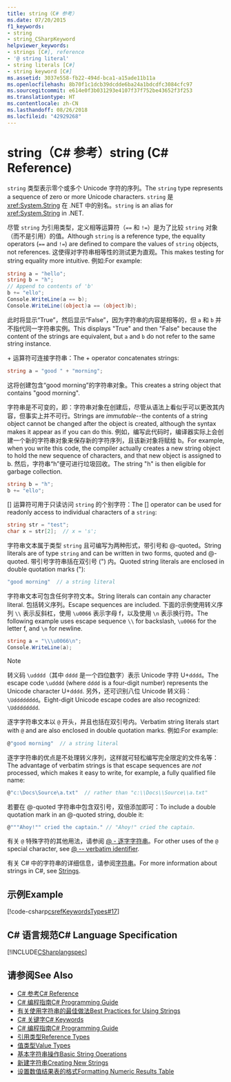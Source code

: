```yaml
---
title: string（C# 参考）
ms.date: 07/20/2015
f1_keywords:
- string
- string_CSharpKeyword
helpviewer_keywords:
- strings [C#], reference
- '@ string literal'
- string literals [C#]
- string keyword [C#]
ms.assetid: 3037e558-fb22-494d-bca1-a15ade11b11a
ms.openlocfilehash: 8b70f1c1dcb39dcdde6ba24a1bdcdfc3084cfc97
ms.sourcegitcommit: e614e0f3b031293e4107f37f752be43652f3f253
ms.translationtype: HT
ms.contentlocale: zh-CN
ms.lasthandoff: 08/26/2018
ms.locfileid: "42929268"
---
```

# <a name="string-c-reference"></a><span data-ttu-id="5efe7-102">string（C# 参考）</span><span class="sxs-lookup"><span data-stu-id="5efe7-102">string (C# Reference)</span></span>
<span data-ttu-id="5efe7-103">`string` 类型表示零个或多个 Unicode 字符的序列。</span><span class="sxs-lookup"><span data-stu-id="5efe7-103">The `string` type represents a sequence of zero or more Unicode characters.</span></span> <span data-ttu-id="5efe7-104">`string` 是 <xref:System.String> 在 .NET 中的别名。</span><span class="sxs-lookup"><span data-stu-id="5efe7-104">`string` is an alias for <xref:System.String> in .NET.</span></span>  
  
 <span data-ttu-id="5efe7-105">尽管 `string` 为引用类型，定义相等运算符（`==` 和 `!=`）是为了比较 `string` 对象（而不是引用）的值。</span><span class="sxs-lookup"><span data-stu-id="5efe7-105">Although `string` is a reference type, the equality operators (`==` and `!=`) are defined to compare the values of `string` objects, not references.</span></span> <span data-ttu-id="5efe7-106">这使得对字符串相等性的测试更为直观。</span><span class="sxs-lookup"><span data-stu-id="5efe7-106">This makes testing for string equality more intuitive.</span></span> <span data-ttu-id="5efe7-107">例如:</span><span class="sxs-lookup"><span data-stu-id="5efe7-107">For example:</span></span>  
  
```csharp  
string a = "hello";  
string b = "h";  
// Append to contents of 'b'  
b += "ello";  
Console.WriteLine(a == b);  
Console.WriteLine((object)a == (object)b);  
```  
  
 <span data-ttu-id="5efe7-108">此时将显示“True”，然后显示“False”，因为字符串的内容是相等的，但 `a` 和 `b` 并不指代同一字符串实例。</span><span class="sxs-lookup"><span data-stu-id="5efe7-108">This displays "True" and then "False" because the content of the strings are equivalent, but `a` and `b` do not refer to the same string instance.</span></span>  
  
 <span data-ttu-id="5efe7-109">+ 运算符可连接字符串：</span><span class="sxs-lookup"><span data-stu-id="5efe7-109">The + operator concatenates strings:</span></span>  
  
```csharp  
string a = "good " + "morning";  
```  
  
 <span data-ttu-id="5efe7-110">这将创建包含“good morning”的字符串对象。</span><span class="sxs-lookup"><span data-stu-id="5efe7-110">This creates a string object that contains "good morning".</span></span>  
  
 <span data-ttu-id="5efe7-111">字符串是不可变的，即：字符串对象在创建后，尽管从语法上看似乎可以更改其内容，但事实上并不可行。</span><span class="sxs-lookup"><span data-stu-id="5efe7-111">Strings are *immutable*--the contents of a string object cannot be changed after the object is created, although the syntax makes it appear as if you can do this.</span></span> <span data-ttu-id="5efe7-112">例如，编写此代码时，编译器实际上会创建一个新的字符串对象来保存新的字符序列，且该新对象将赋给 b。</span><span class="sxs-lookup"><span data-stu-id="5efe7-112">For example, when you write this code, the compiler actually creates a new string object to hold the new sequence of characters, and that new object is assigned to b.</span></span> <span data-ttu-id="5efe7-113">然后，字符串“h”便可进行垃圾回收。</span><span class="sxs-lookup"><span data-stu-id="5efe7-113">The string "h" is then eligible for garbage collection.</span></span>  
  
```csharp
string b = "h";  
b += "ello";  
```  
  
 <span data-ttu-id="5efe7-114">[] 运算符可用于只读访问 `string` 的个别字符：</span><span class="sxs-lookup"><span data-stu-id="5efe7-114">The [] operator can be used for readonly access to individual characters of a `string`:</span></span>  
  
```csharp  
string str = "test";  
char x = str[2];  // x = 's';  
```  
  
 <span data-ttu-id="5efe7-115">字符串文本属于类型 `string` 且可编写为两种形式，带引号和 @-quoted。</span><span class="sxs-lookup"><span data-stu-id="5efe7-115">String literals are of type `string` and can be written in two forms, quoted and @-quoted.</span></span> <span data-ttu-id="5efe7-116">带引号字符串括在双引号 (") 内。</span><span class="sxs-lookup"><span data-stu-id="5efe7-116">Quoted string literals are enclosed in double quotation marks ("):</span></span>  
  
```csharp  
"good morning"  // a string literal  
```  
  
 <span data-ttu-id="5efe7-117">字符串文本可包含任何字符文本。</span><span class="sxs-lookup"><span data-stu-id="5efe7-117">String literals can contain any character literal.</span></span> <span data-ttu-id="5efe7-118">包括转义序列。</span><span class="sxs-lookup"><span data-stu-id="5efe7-118">Escape sequences are included.</span></span> <span data-ttu-id="5efe7-119">下面的示例使用转义序列 `\\` 表示反斜杠，使用 `\u0066` 表示字母 f，以及使用 `\n` 表示换行符。</span><span class="sxs-lookup"><span data-stu-id="5efe7-119">The following example uses escape sequence `\\` for backslash, `\u0066` for the letter f, and `\n` for newline.</span></span>  
  
```csharp  
string a = "\\\u0066\n";  
Console.WriteLine(a);  
```  
  
> [!NOTE]
>  <span data-ttu-id="5efe7-120">转义码 `\udddd`（其中 `dddd` 是一个四位数字）表示 Unicode 字符 U+`dddd`。</span><span class="sxs-lookup"><span data-stu-id="5efe7-120">The escape code `\udddd` (where `dddd` is a four-digit number) represents the Unicode character U+`dddd`.</span></span> <span data-ttu-id="5efe7-121">另外，还可识别八位 Unicode 转义码：`\Udddddddd`。</span><span class="sxs-lookup"><span data-stu-id="5efe7-121">Eight-digit Unicode escape codes are also recognized: `\Udddddddd`.</span></span>  
  
 <span data-ttu-id="5efe7-122">逐字字符串文本以 `@` 开头，并且也括在双引号内。</span><span class="sxs-lookup"><span data-stu-id="5efe7-122">Verbatim string literals start with `@` and are also enclosed in double quotation marks.</span></span> <span data-ttu-id="5efe7-123">例如:</span><span class="sxs-lookup"><span data-stu-id="5efe7-123">For example:</span></span>  
  
```csharp  
@"good morning"  // a string literal  
```  
  
 <span data-ttu-id="5efe7-124">逐字字符串的优点是不处理转义序列，这样就可轻松编写完全限定的文件名等：</span><span class="sxs-lookup"><span data-stu-id="5efe7-124">The advantage of verbatim strings is that escape sequences are *not* processed, which makes it easy to write, for example, a fully qualified file name:</span></span>  
  
```csharp  
@"c:\Docs\Source\a.txt"  // rather than "c:\\Docs\\Source\\a.txt"  
```  
  
 <span data-ttu-id="5efe7-125">若要在 @-quoted 字符串中包含双引号，双倍添加即可：</span><span class="sxs-lookup"><span data-stu-id="5efe7-125">To include a double quotation mark in an @-quoted string, double it:</span></span>  
  
```csharp  
@"""Ahoy!"" cried the captain." // "Ahoy!" cried the captain.  
```  
  
 <span data-ttu-id="5efe7-126">有关 `@` 特殊字符的其他用法，请参阅 [@ - 逐字字符串](../tokens/verbatim.md)。</span><span class="sxs-lookup"><span data-stu-id="5efe7-126">For other uses of the `@` special character, see [@ -- verbatim identifier](../tokens/verbatim.md).</span></span>  
  
 <span data-ttu-id="5efe7-127">有关 C# 中的字符串的详细信息，请参阅[字符串](../../../csharp/programming-guide/strings/index.md)。</span><span class="sxs-lookup"><span data-stu-id="5efe7-127">For more information about strings in C#, see [Strings](../../../csharp/programming-guide/strings/index.md).</span></span>  
  
## <a name="example"></a><span data-ttu-id="5efe7-128">示例</span><span class="sxs-lookup"><span data-stu-id="5efe7-128">Example</span></span>  
 [!code-csharp[csrefKeywordsTypes#17](../../../csharp/language-reference/keywords/codesnippet/CSharp/string_1.cs)]  
  
## <a name="c-language-specification"></a><span data-ttu-id="5efe7-129">C# 语言规范</span><span class="sxs-lookup"><span data-stu-id="5efe7-129">C# Language Specification</span></span>  
 [!INCLUDE[CSharplangspec](~/includes/csharplangspec-md.md)]  
  
## <a name="see-also"></a><span data-ttu-id="5efe7-130">请参阅</span><span class="sxs-lookup"><span data-stu-id="5efe7-130">See Also</span></span>

- [<span data-ttu-id="5efe7-131">C# 参考</span><span class="sxs-lookup"><span data-stu-id="5efe7-131">C# Reference</span></span>](../../../csharp/language-reference/index.md)  
- [<span data-ttu-id="5efe7-132">C# 编程指南</span><span class="sxs-lookup"><span data-stu-id="5efe7-132">C# Programming Guide</span></span>](../../../csharp/programming-guide/index.md)  
- [<span data-ttu-id="5efe7-133">有关使用字符串的最佳做法</span><span class="sxs-lookup"><span data-stu-id="5efe7-133">Best Practices for Using Strings</span></span>](../../../standard/base-types/best-practices-strings.md)  
- [<span data-ttu-id="5efe7-134">C# 关键字</span><span class="sxs-lookup"><span data-stu-id="5efe7-134">C# Keywords</span></span>](../../../csharp/language-reference/keywords/index.md)  
- [<span data-ttu-id="5efe7-135">C# 编程指南</span><span class="sxs-lookup"><span data-stu-id="5efe7-135">C# Programming Guide</span></span>](../../../csharp/programming-guide/index.md)  
- [<span data-ttu-id="5efe7-136">引用类型</span><span class="sxs-lookup"><span data-stu-id="5efe7-136">Reference Types</span></span>](../../../csharp/language-reference/keywords/reference-types.md)  
- [<span data-ttu-id="5efe7-137">值类型</span><span class="sxs-lookup"><span data-stu-id="5efe7-137">Value Types</span></span>](../../../csharp/language-reference/keywords/value-types.md)  
- [<span data-ttu-id="5efe7-138">基本字符串操作</span><span class="sxs-lookup"><span data-stu-id="5efe7-138">Basic String Operations</span></span>](../../../standard/base-types/basic-string-operations.md)  
- [<span data-ttu-id="5efe7-139">新建字符串</span><span class="sxs-lookup"><span data-stu-id="5efe7-139">Creating New Strings</span></span>](../../../standard/base-types/creating-new.md)  
- [<span data-ttu-id="5efe7-140">设置数值结果表的格式</span><span class="sxs-lookup"><span data-stu-id="5efe7-140">Formatting Numeric Results Table</span></span>](../../../csharp/language-reference/keywords/formatting-numeric-results-table.md)

